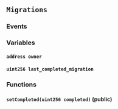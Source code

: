 ## `Migrations`





### Events

### Variables
#### `address owner`

#### `uint256 last_completed_migration`


### Functions
#### `setCompleted(uint256 completed)` (public)





